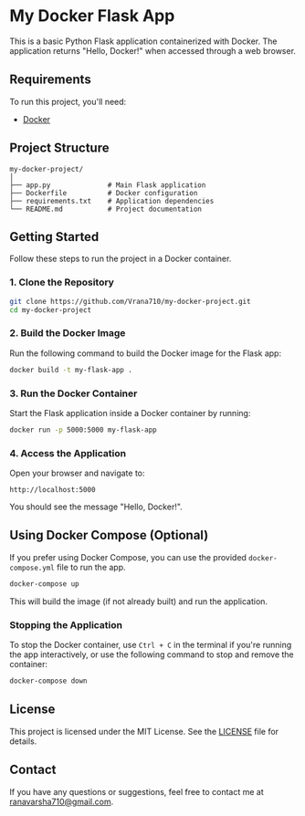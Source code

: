# My Docker Flask App

This is a basic Python Flask application containerized with Docker. The application returns "Hello, Docker!" when accessed through a web browser.

## Requirements

To run this project, you'll need:

- [Docker](https://www.docker.com/get-started)

## Project Structure

```
my-docker-project/
│
├── app.py              # Main Flask application
├── Dockerfile          # Docker configuration
├── requirements.txt    # Application dependencies
└── README.md           # Project documentation
```

## Getting Started

Follow these steps to run the project in a Docker container.

### 1. Clone the Repository

```bash
git clone https://github.com/Vrana710/my-docker-project.git
cd my-docker-project
```

### 2. Build the Docker Image

Run the following command to build the Docker image for the Flask app:

```bash
docker build -t my-flask-app .
```

### 3. Run the Docker Container

Start the Flask application inside a Docker container by running:

```bash
docker run -p 5000:5000 my-flask-app
```

### 4. Access the Application

Open your browser and navigate to:

```
http://localhost:5000
```

You should see the message "Hello, Docker!".

## Using Docker Compose (Optional)

If you prefer using Docker Compose, you can use the provided `docker-compose.yml` file to run the app.

```bash
docker-compose up
```

This will build the image (if not already built) and run the application.

### Stopping the Application

To stop the Docker container, use `Ctrl + C` in the terminal if you're running the app interactively, or use the following command to stop and remove the container:

```bash
docker-compose down
```

## License

This project is licensed under the MIT License. See the [LICENSE](LICENSE) file for details.

## Contact

If you have any questions or suggestions, feel free to contact me at [ranavarsha710@gmail.com](mailto:ranavarsha710@gmail.com).
